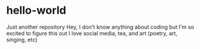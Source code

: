 # hello-world
Just another repository
Hey, I don't know anything about coding but I'm so excited to figure this out
I love social media, tea, and art (poetry, art, singing, etc)
